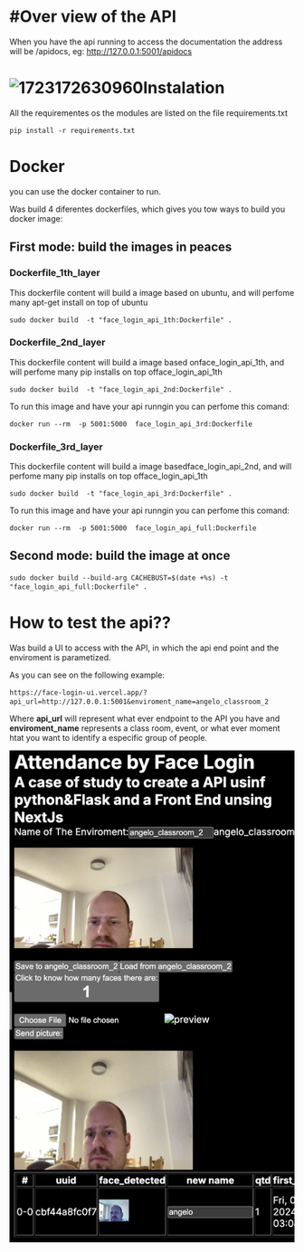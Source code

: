 # #Over view of the API

When you have the api running to access the documentation the address will be /apidocs, eg: http://127.0.0.1:5001/apidocs

# ![1723172630960](https://file+.vscode-resource.vscode-cdn.net/Users/angelocarlotto/Desktop/github/flask_demo/image/README/1723172630960.png)Instalation

All the requirementes os the modules are listed on the file requirements.txt

```
pip install -r requirements.txt
```

# Docker

you can use the docker container to run.

Was build 4 diferentes dockerfiles, which gives you tow ways to build you docker image:

## First mode: build the images in peaces

### Dockerfile_1th_layer

This dockerfile content will build a image based on ubuntu, and will perfome many apt-get install on top of ubuntu

```
sudo docker build  -t "face_login_api_1th:Dockerfile" .
```

### Dockerfile_2nd_layer

This dockerfile content will build a image based onface_login_api_1th, and will perfome many pip installs on top offace_login_api_1th

```
sudo docker build  -t "face_login_api_2nd:Dockerfile" .
```

To run this image and have your api runngin you can perfome this comand:

```
docker run --rm  -p 5001:5000  face_login_api_3rd:Dockerfile
```


### Dockerfile_3rd_layer

This dockerfile content will build a image basedface_login_api_2nd, and will perfome many pip installs on top offace_login_api_1th

```
sudo docker build  -t "face_login_api_3rd:Dockerfile" .
```

To run this image and have your api runngin you can perfome this comand:

```
docker run --rm  -p 5001:5000  face_login_api_full:Dockerfile
```

## Second mode: build the image at once

```
sudo docker build --build-arg CACHEBUST=$(date +%s) -t "face_login_api_full:Dockerfile" .
```

# How to test the api??

Was build a UI to access with the API, in which the api end point and the enviroment is parametized.

As you can see on the following example:

```
https://face-login-ui.vercel.app/?api_url=http://127.0.0.1:5001&enviroment_name=angelo_classroom_2
```

Where **api_url** will represent what ever endpoint to the API you have and **enviroment_name** represents a class room, event, or what ever moment htat you want to identify a especific group of people.

![1723172917476](image/README/1723172917476.png)
